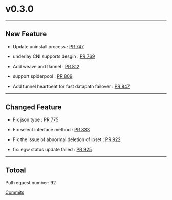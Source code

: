 
# v0.3.0

***

## New Feature

* Update uninstall process : [PR 747](https://github.com/spidernet-io/egressgateway/pull/747)

* underlay CNI supports desgin : [PR 769](https://github.com/spidernet-io/egressgateway/pull/769)

* Add weave and flannel : [PR 812](https://github.com/spidernet-io/egressgateway/pull/812)

* support spiderpool : [PR 809](https://github.com/spidernet-io/egressgateway/pull/809)

* Add tunnel heartbeat for fast datapath failover : [PR 847](https://github.com/spidernet-io/egressgateway/pull/847)



***

## Changed Feature

* Fix json type : [PR 775](https://github.com/spidernet-io/egressgateway/pull/775)

* Fix select interface method : [PR 833](https://github.com/spidernet-io/egressgateway/pull/833)

* Fix the issue of abnormal deletion of ipset  : [PR 922](https://github.com/spidernet-io/egressgateway/pull/922)

* fix: egw status update failed : [PR 925](https://github.com/spidernet-io/egressgateway/pull/925)



***

## Totoal 

Pull request number: 92

[ Commits ](https://github.com/spidernet-io/egressgateway/compare/v0.2.0...v0.3.0)
